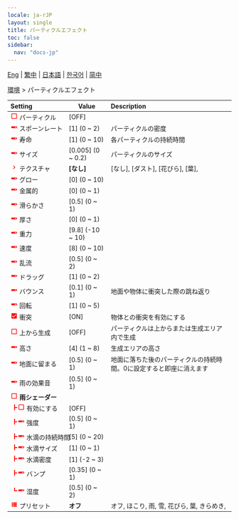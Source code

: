 ```yaml
---
locale: ja-rJP
layout: single
title: パーティクルエフェクト
toc: false
sidebar:
  nav: "docs-jp"
---
```

[Eng](/dancexr/menu/2025.4/scene/particles) | [繁中](/tw/dancexr/menu/2025.4/scene/particles) | [日本語](/jp/dancexr/menu/2025.4/scene/particles) | [한국어](/kr/dancexr/menu/2025.4/scene/particles) | [简中](/zh/dancexr/menu/2025.4/scene/particles)

[環境](../menu#環境) > パーティクルエフェクト



| Setting | Value | Description |
| :--- | --- | :--- |
|<nobr><img src="/images/icon/ic_check_off.png" alt="check off icon"/> パーティクル</nobr>| [OFF] | 
|<nobr><img src="/images/icon/ic_slider.png" alt="slider icon"/> スポーンレート</nobr>| [1] (0 ~ 2) | パーティクルの密度
|<nobr><img src="/images/icon/ic_slider.png" alt="slider icon"/> 寿命</nobr>| [1] (0 ~ 10) | 各パーティクルの持続時間
|<nobr><img src="/images/icon/ic_slider.png" alt="slider icon"/> サイズ</nobr>| [0.005] (0 ~ 0.2) | パーティクルのサイズ
|<nobr><img src="/images/icon/ic_chevron.png" alt="chevron icon"/> テクスチャ</nobr>| **[なし]** | [なし], [ダスト], [花びら], [葉],  |
|<nobr><img src="/images/icon/ic_slider.png" alt="slider icon"/> グロー</nobr>| [0] (0 ~ 10) | 
|<nobr><img src="/images/icon/ic_slider.png" alt="slider icon"/> 金属的</nobr>| [0] (0 ~ 1) | 
|<nobr><img src="/images/icon/ic_slider.png" alt="slider icon"/> 滑らかさ</nobr>| [0.5] (0 ~ 1) | 
|<nobr><img src="/images/icon/ic_slider.png" alt="slider icon"/> 厚さ</nobr>| [0] (0 ~ 1) | 
|<nobr><img src="/images/icon/ic_slider.png" alt="slider icon"/> 重力</nobr>| [9.8] (-10 ~ 10) | 
|<nobr><img src="/images/icon/ic_slider.png" alt="slider icon"/> 速度</nobr>| [8] (0 ~ 10) | 
|<nobr><img src="/images/icon/ic_slider.png" alt="slider icon"/> 乱流</nobr>| [0.5] (0 ~ 2) | 
|<nobr><img src="/images/icon/ic_slider.png" alt="slider icon"/> ドラッグ</nobr>| [1] (0 ~ 2) | 
|<nobr><img src="/images/icon/ic_slider.png" alt="slider icon"/> バウンス</nobr>| [0.1] (0 ~ 1) | 地面や物体に衝突した際の跳ね返り
|<nobr><img src="/images/icon/ic_slider.png" alt="slider icon"/> 回転</nobr>| [1] (0 ~ 5) | 
|<nobr><img src="/images/icon/ic_check_on.png" alt="check on icon"/> 衝突</nobr>| [ON] | 物体との衝突を有効にする
|<nobr><img src="/images/icon/ic_check_off.png" alt="check off icon"/> 上から生成</nobr>| [OFF] | パーティクルは上からまたは生成エリア内で生成
|<nobr><img src="/images/icon/ic_slider.png" alt="slider icon"/> 高さ</nobr>| [4] (1 ~ 8) | 生成エリアの高さ
|<nobr><img src="/images/icon/ic_slider.png" alt="slider icon"/> 地面に留まる</nobr>| [0.5] (0 ~ 1) | 地面に落ちた後のパーティクルの持続時間。0に設定すると即座に消えます
|<nobr><img src="/images/icon/ic_slider.png" alt="slider icon"/> 雨の効果音</nobr>| [0.5] (0 ~ 1) | 
|<nobr><img src="/images/icon/ic_check_off.png" alt="check off icon"/> <b>雨シェーダー</b></nobr>| | 
|<nobr><img src="/images/icon/ic_line_t.png"/><img src="/images/icon/ic_check_off.png" alt="check off icon"/> 有効にする</nobr>| [OFF] | 
|<nobr><img src="/images/icon/ic_line_t.png"/><img src="/images/icon/ic_slider.png" alt="slider icon"/> 強度</nobr>| [0.5] (0 ~ 1) | 
|<nobr><img src="/images/icon/ic_line_t.png"/><img src="/images/icon/ic_slider.png" alt="slider icon"/> 水滴の持続時間</nobr>| [5] (0 ~ 20) | 
|<nobr><img src="/images/icon/ic_line_t.png"/><img src="/images/icon/ic_slider.png" alt="slider icon"/> 水滴サイズ</nobr>| [1] (0 ~ 1) | 
|<nobr><img src="/images/icon/ic_line_t.png"/><img src="/images/icon/ic_slider.png" alt="slider icon"/> 水滴密度</nobr>| [1] (-2 ~ 3) | 
|<nobr><img src="/images/icon/ic_line_t.png"/><img src="/images/icon/ic_slider.png" alt="slider icon"/> バンプ</nobr>| [0.35] (0 ~ 1) | 
|<nobr><img src="/images/icon/ic_line_l.png"/><img src="/images/icon/ic_slider.png" alt="slider icon"/> 湿度</nobr>| [0.5] (0 ~ 2) | 
|<nobr><img src="/images/icon/ic_list.png" alt="list icon"/> プリセット</nobr>| **オフ** | オフ, ほこり, 雨, 雪, 花びら, 葉, きらめき,  |
